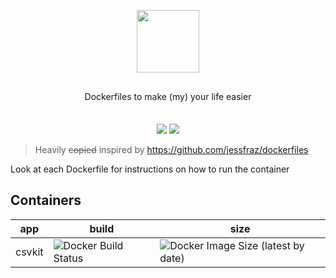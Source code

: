 <p align="center">
  <img src="https://runnable.com/images/production/dockerfile.svg" height="100" >
</p>
<p align="center" style="margin: 30px 0 35px;">Dockerfiles to make (my) your life easier</p>

<p align="center">
  <img src="https://forthebadge.com/images/badges/fuck-it-ship-it.svg" >
  <img src="https://forthebadge.com/images/badges/60-percent-of-the-time-works-every-time.svg" >
</p>

> Heavily ~~copied~~ inspired by https://github.com/jessfraz/dockerfiles

Look at each Dockerfile for instructions on how to run the container

## Containers

| app  | build  | size |
|---|---|---|
|  csvkit | ![Docker Build Status](https://img.shields.io/docker/build/edbizarro/csvkit?style=flat-square)  | ![Docker Image Size (latest by date)](https://img.shields.io/docker/image-size/edbizarro/csvkit?sort=date&style=flat-square) |